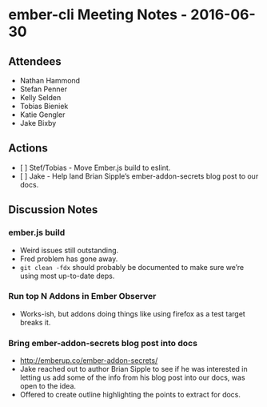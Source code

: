 ember-cli Meeting Notes - 2016-06-30
====================================

Attendees
---------

-   Nathan Hammond
-   Stefan Penner
-   Kelly Selden
-   Tobias Bieniek
-   Katie Gengler
-   Jake Bixby

Actions
-------

-   \[ \] Stef/Tobias - Move Ember.js build to eslint.
-   \[ \] Jake - Help land Brian Sipple’s ember-addon-secrets blog post to our docs.

Discussion Notes
----------------

### ember.js build

-   Weird issues still outstanding.
-   Fred problem has gone away.
-   `git clean -fdx` should probably be documented to make sure we’re using most up-to-date deps.

### Run top N Addons in Ember Observer

-   Works-ish, but addons doing things like using firefox as a test target breaks it.

### Bring ember-addon-secrets blog post into docs

-   <http://emberup.co/ember-addon-secrets/>
-   Jake reached out to author Brian Sipple to see if he was interested in letting us add some of the info from his blog post into our docs, was open to the idea.
-   Offered to create outline highlighting the points to extract for docs.
